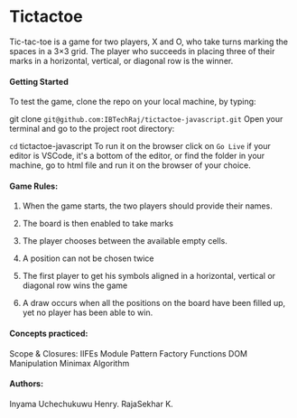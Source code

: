 # Tictactoe

Tic-tac-toe is a game for two players, X and O, who take turns marking the spaces in a 3×3 grid. The player who succeeds in placing three of their marks in a horizontal, vertical, or diagonal row is the winner.

#### Getting Started

To test the game, clone the repo on your local machine, by typing:

git clone `git@github.com:IBTechRaj/tictactoe-javascript.git`
Open your terminal and go to the project root directory:

`cd` tictactoe-javascript
To run it on the browser click on `Go Live` if your editor is VSCode, it's a bottom of the editor, or find the folder in your machine, go to html file and run it on the browser of your choice.

#### Game Rules:

1. When the game starts, the two players should provide their names.

2. The board is then enabled to take marks

3. The player chooses between the available empty cells.

4. A position can not be chosen twice

5. The first player to get his symbols aligned in a horizontal, vertical or diagonal row wins the game

6. A draw occurs when all the positions on the board have been filled up, yet no player has been able to win.

#### Concepts practiced:

Scope & Closures:
IIFEs
Module Pattern
Factory Functions
DOM Manipulation
Minimax Algorithm

#### Authors:

Inyama Uchechukuwu Henry.
RajaSekhar K.
